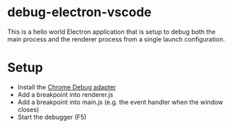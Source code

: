 # debug-electron-vscode

This is a hello world Electron application that is setup to debug both the main process and the renderer process from a single launch configuration.

# Setup

* Install the [Chrome Debug adapter](https://marketplace.visualstudio.com/items?itemName=msjsdiag.debugger-for-chrome)
* Add a breakpoint into renderer.js
* Add a breakpoint into main.js (e.g. the event handler when the window closes)
* Start the debugger (F5)
